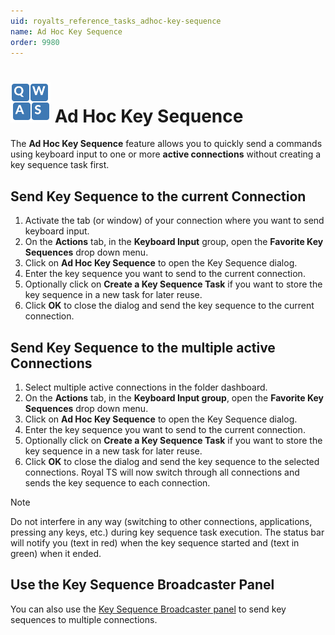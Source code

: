 ```yaml
---
uid: royalts_reference_tasks_adhoc-key-sequence
name: Ad Hoc Key Sequence
order: 9980
---
```


# ![](/r2021/images/RoyalTS/Plugins/Tasks/KeySequenceTask/SVG_PageKeySequenceTask_32.svg#img_header) Ad Hoc Key Sequence
The **Ad Hoc Key Sequence** feature allows you to quickly send a commands using keyboard input to one or more **active connections** without creating a key sequence task first.

## Send Key Sequence to the current Connection
1. Activate the tab (or window) of your connection where you want to send keyboard input.
2. On the **Actions** tab, in the **Keyboard Input** group, open the **Favorite Key Sequences** drop down menu.
3. Click on **Ad Hoc Key Sequence** to open the Key Sequence dialog.
4. Enter the key sequence you want to send to the current connection.
5. Optionally click on **Create a Key Sequence Task** if you want to store the key sequence in a new task for later reuse.
6. Click **OK** to close the dialog and send the key sequence to the current connection.

## Send Key Sequence to the multiple active Connections
1. Select multiple active connections in the folder dashboard.
2. On the **Actions** tab, in the **Keyboard Input group**, open the **Favorite Key Sequences** drop down menu.
3. Click on **Ad Hoc Key Sequence** to open the Key Sequence dialog.
4. Enter the key sequence you want to send to the current connection.
5. Optionally click on **Create a Key Sequence Task** if you want to store the key sequence in a new task for later reuse.
6. Click **OK** to close the dialog and send the key sequence to the selected connections. Royal TS will now switch through all connections and sends the key sequence to each connection.

> [!Note]
> Do not interfere in any way (switching to other connections, applications, pressing any keys, etc.) during key sequence task execution. The status bar will notify you (text in red) when the key sequence started and (text in green) when it ended.

## Use the Key Sequence Broadcaster Panel
You can also use the [Key Sequence Broadcaster panel](xref:royalts_ui_panels#-key-sequence-broadcaster) to send key sequences to multiple connections.